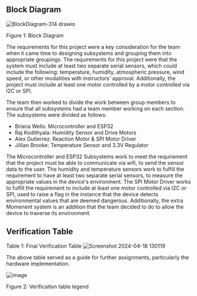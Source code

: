 ## Block Diagram

![BlockDiagram-314 drawio](https://github.com/Abs0lute-Zer0/AbsoluteZero.github.io/assets/156858888/c589fed9-7303-4ea9-8a6d-2e35288f99ac)

Figure 1: Block Diagram

The requirements for this project were a key consideration for the team when it came time to designing subsystems and grouping them into appropriate groupings. The requirements for this project were that the system must include at least two separate serial sensors, which could include the following: temperature, humidity, atmospheric pressure, wind speed, or other modalities with instructors' approval. Additionally, the project must include at least one motor controlled by a motor controlled via I2C or SPI.

The team then worked to divide the work between group members to ensure that all subsystems had a team member working on each section. The subsystems were divided as follows: 
* Briana Wells: Microcontroller and ESP32
* Raj Kodithyala: Humidity Sensor and Drive Motors
* Alex Gutierrez: Reaction Motor & SPI Motor Driver
* Jillian Brooke: Temperature Sensor and 3.3V Regulator

The Microcontroller and ESP32 Subsystems work to meet the requirement that the project must be able to communicate via wifi, to send the sensor data to the user. The humidity and temperature sensors work to fulfill the requirement to have at least two separate serial sensors, to measure the appropriate values in the device's environment. The SPI Motor Driver works to fulfill the requirement to include at least one motor controlled via I2C or SPI, used to raise a flag in the instance that the device detects environmental values that are deemed dangerous. Additionally, the extra Momenent system is an addition that the team decided to do to allow the device to traverse its environment.

## Verification Table

Table 1: Final Verification Table
![Screenshot 2024-04-18 130119](https://github.com/Abs0lute-Zer0/AbsoluteZero.github.io/assets/156858888/96b8da88-f7dc-4e99-a0b5-a0a39222bc92)


The above table served as a guide for further assignments, particularly the hardware implementation.


![image](https://github.com/Abs0lute-Zer0/AbsoluteZero.github.io/assets/156485138/266b5221-b74f-4d66-876d-0c172998cfbf)

Figure 2: Verification table legend
